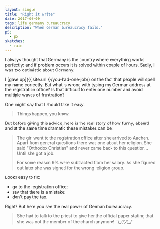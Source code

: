 ```yaml
---
layout: single
title: "Right it write"
date: 2017-04-09
tags: life germany bureaucracy
description: "When German bureaucracy fails."
p5:
  - p5
sketches:
  - rain
---
```


I always thought that Germany is the country where everything works perfectly: and if problem occurs it is solved within couple of hours. Sadly, I was too optimistic about Germany.

I [gave up]({{ site.url }}/you-had-one-job/) on the fact that people will spell my name correctly. But what is wrong with typing my German address at the registration office? Is that difficult to enter one number and avoid multiple waves of frustration?

One might say that I should take it easy.

> Things happen, you know.

But before giving this advice, here is the real story of how funny, absurd and at the same time dramatic these mistakes can be:

> The girl went to the registration office after she arrived to Aachen. Apart from general questions there was one about her religion. She said "Orthodox Christian" and never came back to this question... Until she got a job.
>
> For some reason 9% were subtracted from her salary. As she figured out later she was signed for the wrong religion group.

Looks easy to fix:  
- go to the registration office;  
- say that there is a mistake;  
- don't pay the tax.

Right? But here you see the real power of German bureaucracy.

> She had to talk to the priest to give her the official paper stating that she was not the member of the church anymore! ¯\\\_(ツ)\_/¯

<div id="rain" style="height: 300px; position:relative;" ></div>
